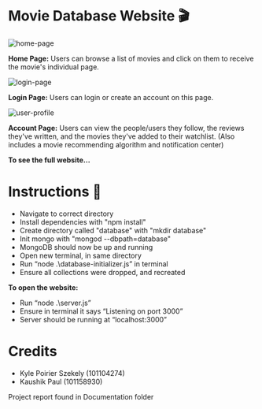 # Movie Database Website 🎬 

![home-page](https://cdn.discordapp.com/attachments/623956017134305381/841447605962801152/unknown.png)

**Home Page:**
Users can browse a list of movies and click on them to receive the movie's individual page.

![login-page](https://cdn.discordapp.com/attachments/623956017134305381/841448233993240596/unknown.png)

**Login Page:**
Users can login or create an account on this page.

![user-profile](https://cdn.discordapp.com/attachments/623956017134305381/841449670608814120/unknown.png)

**Account Page:**
Users can view the people/users they follow, the reviews they've written, and the movies they've added to their watchlist. (Also includes a movie recommending algorithm and notification center)

**To see the full website...**

# Instructions 📝 
  - Navigate to correct directory
  - Install dependencies with "npm install"
  - Create directory called "database" with "mkdir database"
  - Init mongo with "mongod --dbpath=database"
  - MongoDB should now be up and running
  - Open new terminal, in same directory
  - Run “node .\database-initializer.js” in terminal
  - Ensure all collections were dropped, and recreated

**To open the website:**
  - Run “node .\server.js”
  - Ensure in terminal it says “Listening on port 3000”
  - Server should be running at “localhost:3000”

# Credits 
  - Kyle Poirier Szekely (101104274)
  - Kaushik Paul (101158930)

Project report found in Documentation folder
